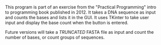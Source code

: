 This program is part of an exercise from the "Practical Programming" intro to programming book published in 2012. 
It takes a DNA sequence as input and counts the bases and lists it in the GUI. 
It uses TKinter to take user input and display the base count when the button is entered. 

Future versions will take a *TRUNCATED* FASTA file as input and count the number of bases, or count groups of sequences. 
